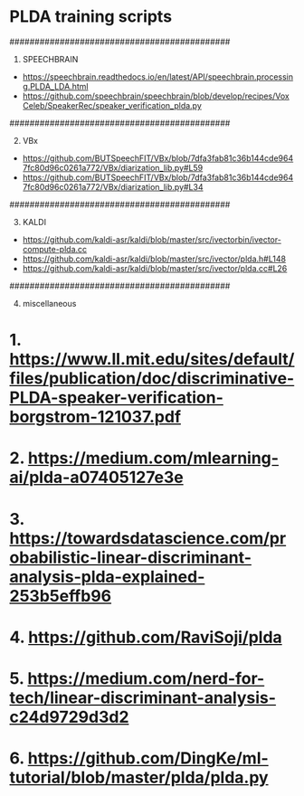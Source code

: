 # PLDA training scripts
############################################

1. SPEECHBRAIN

  - https://speechbrain.readthedocs.io/en/latest/API/speechbrain.processing.PLDA_LDA.html
  - https://github.com/speechbrain/speechbrain/blob/develop/recipes/VoxCeleb/SpeakerRec/speaker_verification_plda.py
  
############################################

2. VBx

  - https://github.com/BUTSpeechFIT/VBx/blob/7dfa3fab81c36b144cde9647fc80d96c0261a772/VBx/diarization_lib.py#L59
  - https://github.com/BUTSpeechFIT/VBx/blob/7dfa3fab81c36b144cde9647fc80d96c0261a772/VBx/diarization_lib.py#L34
  
############################################


3. KALDI 
  
  - https://github.com/kaldi-asr/kaldi/blob/master/src/ivectorbin/ivector-compute-plda.cc
  - https://github.com/kaldi-asr/kaldi/blob/master/src/ivector/plda.h#L148
  - https://github.com/kaldi-asr/kaldi/blob/master/src/ivector/plda.cc#L26

############################################

4. miscellaneous

# 1. https://www.ll.mit.edu/sites/default/files/publication/doc/discriminative-PLDA-speaker-verification-borgstrom-121037.pdf
# 2. https://medium.com/mlearning-ai/plda-a07405127e3e
# 3. https://towardsdatascience.com/probabilistic-linear-discriminant-analysis-plda-explained-253b5effb96
# 4. https://github.com/RaviSoji/plda
# 5. https://medium.com/nerd-for-tech/linear-discriminant-analysis-c24d9729d3d2
# 6. https://github.com/DingKe/ml-tutorial/blob/master/plda/plda.py

